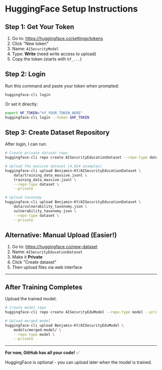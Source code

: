 # HuggingFace Setup Instructions

## Step 1: Get Your Token

1. Go to: https://huggingface.co/settings/tokens
2. Click "New token"
3. Name: `AISecurityModel`
4. Type: **Write** (need write access to upload)
5. Copy the token (starts with `hf_...`)

## Step 2: Login

Run this command and paste your token when prompted:

```bash
huggingface-cli login
```

Or set it directly:

```bash
export HF_TOKEN="hf_YOUR_TOKEN_HERE"
huggingface-cli login --token $HF_TOKEN
```

## Step 3: Create Dataset Repository

After login, I can run:

```bash
# Create private dataset repo
huggingface-cli repo create AISecurityEducationDataset --repo-type dataset --private

# Upload the massive dataset (4,024 examples)
huggingface-cli upload Benjamin-KY/AISecurityEducationDataset \
    data/training_data_massive.jsonl \
    training_data_massive.jsonl \
    --repo-type dataset \
    --private

# Upload taxonomy
huggingface-cli upload Benjamin-KY/AISecurityEducationDataset \
    data/vulnerability_taxonomy.json \
    vulnerability_taxonomy.json \
    --repo-type dataset \
    --private
```

## Alternative: Manual Upload (Easier!)

1. Go to: https://huggingface.co/new-dataset
2. Name: `AISecurityEducationDataset`
3. Make it **Private**
4. Click "Create dataset"
5. Then upload files via web interface

---

## After Training Completes

Upload the trained model:

```bash
# Create model repo
huggingface-cli repo create AISecurityEduModel --repo-type model --private

# Upload merged model
huggingface-cli upload Benjamin-KY/AISecurityEduModel \
    models/merged-model/ \
    --repo-type model \
    --private
```

---

**For now, GitHub has all your code!** ✅

HuggingFace is optional - you can upload later when the model is trained.
